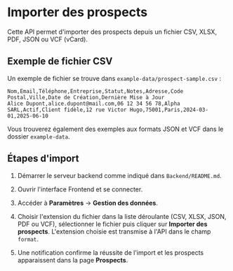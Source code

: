# Importer des prospects

Cette API permet d'importer des prospects depuis un fichier CSV, XLSX, PDF, JSON ou VCF (vCard).

## Exemple de fichier CSV

Un exemple de fichier se trouve dans `example-data/prospect-sample.csv` :

```
Nom,Email,Téléphone,Entreprise,Statut,Notes,Adresse,Code Postal,Ville,Date de Création,Dernière Mise à Jour
Alice Dupont,alice.dupont@mail.com,06 12 34 56 78,Alpha SARL,Actif,Client fidèle,12 rue Victor Hugo,75001,Paris,2024-03-01,2025-06-10
```

Vous trouverez également des exemples aux formats JSON et VCF dans le dossier `example-data`.

## Étapes d'import

1. Démarrer le serveur backend comme indiqué dans `Backend/README.md`.
2. Ouvrir l'interface Frontend et se connecter.

3. Accéder à **Paramètres** → **Gestion des données**.
4. Choisir l'extension du fichier dans la liste déroulante (CSV, XLSX, JSON, PDF ou VCF), sélectionner le fichier puis cliquer sur **Importer des prospects**. L'extension choisie est transmise à l'API dans le champ `format`.

5. Une notification confirme la réussite de l'import et les prospects apparaissent dans la page **Prospects**.

